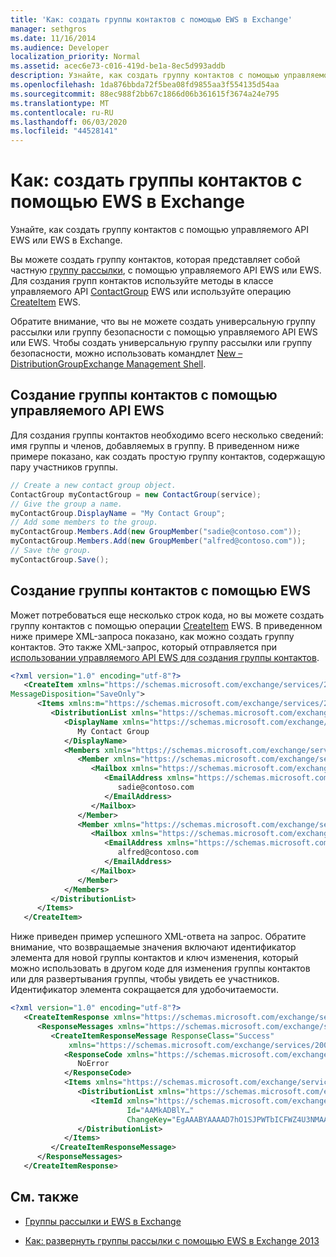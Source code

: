 ```yaml
---
title: 'Как: создать группы контактов с помощью EWS в Exchange'
manager: sethgros
ms.date: 11/16/2014
ms.audience: Developer
localization_priority: Normal
ms.assetid: acec6e73-c016-419d-be1a-8ec5d993addb
description: Узнайте, как создать группу контактов с помощью управляемого API EWS или EWS в Exchange.
ms.openlocfilehash: 1da876bbda72f5bea08fd9855aa3f554135d54aa
ms.sourcegitcommit: 88ec988f2bb67c1866d06b361615f3674a24e795
ms.translationtype: MT
ms.contentlocale: ru-RU
ms.lasthandoff: 06/03/2020
ms.locfileid: "44528141"
---
```

# <a name="create-contact-groups-by-using-ews-in-exchange"></a>Как: создать группы контактов с помощью EWS в Exchange

Узнайте, как создать группу контактов с помощью управляемого API EWS или EWS в Exchange.
  
Вы можете создать группу контактов, которая представляет собой частную [группу рассылки](distribution-groups-and-ews-in-exchange.md), с помощью управляемого API EWS или EWS. Для создания групп контактов используйте методы в классе управляемого API [ContactGroup](https://msdn.microsoft.com/library/office/microsoft.exchange.webservices.data.contactgroup%28v=exchg.80%29.aspx) EWS или используйте операцию [CreateItem](https://msdn.microsoft.com/library/78a52120-f1d0-4ed7-8748-436e554f75b6%28Office.15%29.aspx) EWS. 
  
Обратите внимание, что вы не можете создать универсальную группу рассылки или группу безопасности с помощью управляемого API EWS или EWS. Чтобы создать универсальную группу рассылки или группу безопасности, можно использовать командлет [New – DistributionGroup](https://technet.microsoft.com/library/aa998856%28v=exchg.150%29.aspx)[Exchange Management Shell](https://msdn.microsoft.com/library/ff326159%28v=exchg.140%29.aspx). 
  
## <a name="create-a-contact-group-by-using-the-ews-managed-api"></a>Создание группы контактов с помощью управляемого API EWS
<a name="bk_EWSMA"> </a>

Для создания группы контактов необходимо всего несколько сведений: имя группы и членов, добавляемых в группу. В приведенном ниже примере показано, как создать простую группу контактов, содержащую пару участников группы.
  
```cs
// Create a new contact group object.
ContactGroup myContactGroup = new ContactGroup(service);
// Give the group a name.
myContactGroup.DisplayName = "My Contact Group";
// Add some members to the group.
myContactGroup.Members.Add(new GroupMember("sadie@contoso.com"));
myContactGroup.Members.Add(new GroupMember("alfred@contoso.com"));
// Save the group.
myContactGroup.Save();

```

## <a name="create-a-contact-group-by-using-ews"></a>Создание группы контактов с помощью EWS
<a name="bk_EWSMA"> </a>

Может потребоваться еще несколько строк кода, но вы можете создать группу контактов с помощью операции [CreateItem](https://msdn.microsoft.com/library/78a52120-f1d0-4ed7-8748-436e554f75b6%28Office.15%29.aspx) EWS. В приведенном ниже примере XML-запроса показано, как можно создать группу контактов. Это также XML-запрос, который отправляется при [использовании управляемого API EWS для создания группы контактов](#bk_EWSMA).
  
```XML
<?xml version="1.0" encoding="utf-8"?>
   <CreateItem xmlns="https://schemas.microsoft.com/exchange/services/2006/messages" 
MessageDisposition="SaveOnly">
      <Items xmlns:m="https://schemas.microsoft.com/exchange/services/2006/messages">
         <DistributionList xmlns="https://schemas.microsoft.com/exchange/services/2006/types">
            <DisplayName xmlns="https://schemas.microsoft.com/exchange/services/2006/types">
               My Contact Group
            </DisplayName>
            <Members xmlns="https://schemas.microsoft.com/exchange/services/2006/types">
               <Member xmlns="https://schemas.microsoft.com/exchange/services/2006/types">
                  <Mailbox xmlns="https://schemas.microsoft.com/exchange/services/2006/types">
                     <EmailAddress xmlns="https://schemas.microsoft.com/exchange/services/2006/types">
                        sadie@contoso.com
                     </EmailAddress>
                  </Mailbox>
               </Member>
               <Member xmlns="https://schemas.microsoft.com/exchange/services/2006/types">
                  <Mailbox xmlns="https://schemas.microsoft.com/exchange/services/2006/types">
                     <EmailAddress xmlns="https://schemas.microsoft.com/exchange/services/2006/types">
                        alfred@contoso.com
                     </EmailAddress>
                  </Mailbox>
               </Member>
            </Members>
         </DistributionList>
      </Items>
   </CreateItem>
```

Ниже приведен пример успешного XML-ответа на запрос. Обратите внимание, что возвращаемые значения включают идентификатор элемента для новой группы контактов и ключ изменения, который можно использовать в другом коде для изменения группы контактов или для развертывания группы, чтобы увидеть ее участников. Идентификатор элемента сокращается для удобочитаемости.
  
```XML
<?xml version="1.0" encoding="utf-8"?>
   <CreateItemResponse xmlns="https://schemas.microsoft.com/exchange/services/2006/messages">
      <ResponseMessages xmlns="https://schemas.microsoft.com/exchange/services/2006/messages">
         <CreateItemResponseMessage ResponseClass="Success" 
             xmlns="https://schemas.microsoft.com/exchange/services/2006/messages">
            <ResponseCode xmlns="https://schemas.microsoft.com/exchange/services/2006/messages">
               NoError
            </ResponseCode>
            <Items xmlns="https://schemas.microsoft.com/exchange/services/2006/messages">
               <DistributionList xmlns="https://schemas.microsoft.com/exchange/services/2006/types">
                  <ItemId xmlns="https://schemas.microsoft.com/exchange/services/2006/types" 
                          Id="AAMkADBlY…" 
                          ChangeKey="EgAAABYAAAAD7hO1SJPWTbICFWZ4U3NMAABXzQiK" />
               </DistributionList>
            </Items>
         </CreateItemResponseMessage>
      </ResponseMessages>
   </CreateItemResponse>
```

## <a name="see-also"></a>См. также


- [Группы рассылки и EWS в Exchange](distribution-groups-and-ews-in-exchange.md)
    
- [Как: развернуть группы рассылки с помощью EWS в Exchange 2013](how-to-expand-distribution-groups-by-using-ews-in-exchange-2013.md)
    

